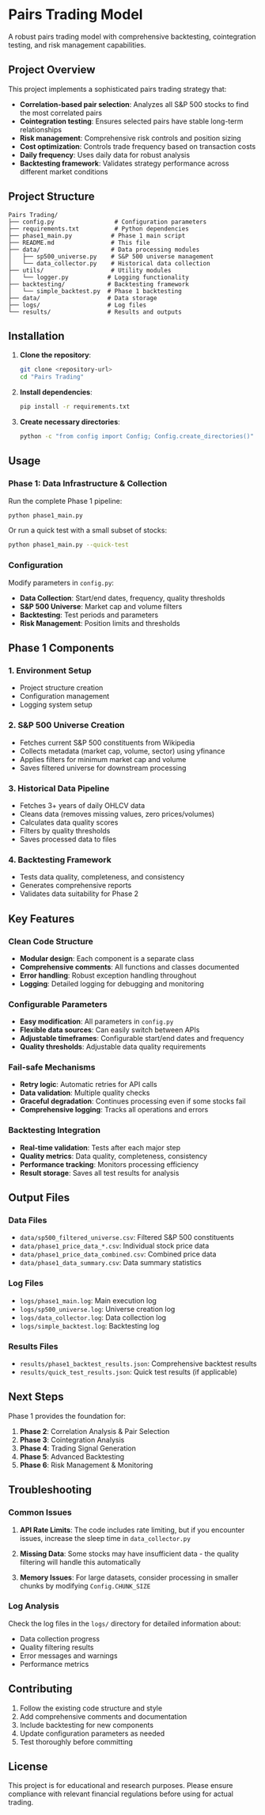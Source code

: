 # Pairs Trading Model

A robust pairs trading model with comprehensive backtesting, cointegration testing, and risk management capabilities.

## Project Overview

This project implements a sophisticated pairs trading strategy that:

- **Correlation-based pair selection**: Analyzes all S&P 500 stocks to find the most correlated pairs
- **Cointegration testing**: Ensures selected pairs have stable long-term relationships
- **Risk management**: Comprehensive risk controls and position sizing
- **Cost optimization**: Controls trade frequency based on transaction costs
- **Daily frequency**: Uses daily data for robust analysis
- **Backtesting framework**: Validates strategy performance across different market conditions

## Project Structure

```
Pairs Trading/
├── config.py                 # Configuration parameters
├── requirements.txt          # Python dependencies
├── phase1_main.py           # Phase 1 main script
├── README.md                # This file
├── data/                    # Data processing modules
│   ├── sp500_universe.py    # S&P 500 universe management
│   └── data_collector.py    # Historical data collection
├── utils/                   # Utility modules
│   └── logger.py           # Logging functionality
├── backtesting/            # Backtesting framework
│   └── simple_backtest.py  # Phase 1 backtesting
├── data/                   # Data storage
├── logs/                   # Log files
└── results/                # Results and outputs
```

## Installation

1. **Clone the repository**:
   ```bash
   git clone <repository-url>
   cd "Pairs Trading"
   ```

2. **Install dependencies**:
   ```bash
   pip install -r requirements.txt
   ```

3. **Create necessary directories**:
   ```bash
   python -c "from config import Config; Config.create_directories()"
   ```

## Usage

### Phase 1: Data Infrastructure & Collection

Run the complete Phase 1 pipeline:

```bash
python phase1_main.py
```

Or run a quick test with a small subset of stocks:

```bash
python phase1_main.py --quick-test
```

### Configuration

Modify parameters in `config.py`:

- **Data Collection**: Start/end dates, frequency, quality thresholds
- **S&P 500 Universe**: Market cap and volume filters
- **Backtesting**: Test periods and parameters
- **Risk Management**: Position limits and thresholds

## Phase 1 Components

### 1. Environment Setup
- Project structure creation
- Configuration management
- Logging system setup

### 2. S&P 500 Universe Creation
- Fetches current S&P 500 constituents from Wikipedia
- Collects metadata (market cap, volume, sector) using yfinance
- Applies filters for minimum market cap and volume
- Saves filtered universe for downstream processing

### 3. Historical Data Pipeline
- Fetches 3+ years of daily OHLCV data
- Cleans data (removes missing values, zero prices/volumes)
- Calculates data quality scores
- Filters by quality thresholds
- Saves processed data to files

### 4. Backtesting Framework
- Tests data quality, completeness, and consistency
- Generates comprehensive reports
- Validates data suitability for Phase 2

## Key Features

### Clean Code Structure
- **Modular design**: Each component is a separate class
- **Comprehensive comments**: All functions and classes documented
- **Error handling**: Robust exception handling throughout
- **Logging**: Detailed logging for debugging and monitoring

### Configurable Parameters
- **Easy modification**: All parameters in `config.py`
- **Flexible data sources**: Can easily switch between APIs
- **Adjustable timeframes**: Configurable start/end dates and frequency
- **Quality thresholds**: Adjustable data quality requirements

### Fail-safe Mechanisms
- **Retry logic**: Automatic retries for API calls
- **Data validation**: Multiple quality checks
- **Graceful degradation**: Continues processing even if some stocks fail
- **Comprehensive logging**: Tracks all operations and errors

### Backtesting Integration
- **Real-time validation**: Tests after each major step
- **Quality metrics**: Data quality, completeness, consistency
- **Performance tracking**: Monitors processing efficiency
- **Result storage**: Saves all test results for analysis

## Output Files

### Data Files
- `data/sp500_filtered_universe.csv`: Filtered S&P 500 constituents
- `data/phase1_price_data_*.csv`: Individual stock price data
- `data/phase1_price_data_combined.csv`: Combined price data
- `data/phase1_data_summary.csv`: Data summary statistics

### Log Files
- `logs/phase1_main.log`: Main execution log
- `logs/sp500_universe.log`: Universe creation log
- `logs/data_collector.log`: Data collection log
- `logs/simple_backtest.log`: Backtesting log

### Results Files
- `results/phase1_backtest_results.json`: Comprehensive backtest results
- `results/quick_test_results.json`: Quick test results (if applicable)

## Next Steps

Phase 1 provides the foundation for:

1. **Phase 2**: Correlation Analysis & Pair Selection
2. **Phase 3**: Cointegration Analysis
3. **Phase 4**: Trading Signal Generation
4. **Phase 5**: Advanced Backtesting
5. **Phase 6**: Risk Management & Monitoring

## Troubleshooting

### Common Issues

1. **API Rate Limits**: The code includes rate limiting, but if you encounter issues, increase the sleep time in `data_collector.py`

2. **Missing Data**: Some stocks may have insufficient data - the quality filtering will handle this automatically

3. **Memory Issues**: For large datasets, consider processing in smaller chunks by modifying `Config.CHUNK_SIZE`

### Log Analysis

Check the log files in the `logs/` directory for detailed information about:
- Data collection progress
- Quality filtering results
- Error messages and warnings
- Performance metrics

## Contributing

1. Follow the existing code structure and style
2. Add comprehensive comments and documentation
3. Include backtesting for new components
4. Update configuration parameters as needed
5. Test thoroughly before committing

## License

This project is for educational and research purposes. Please ensure compliance with relevant financial regulations before using for actual trading. 